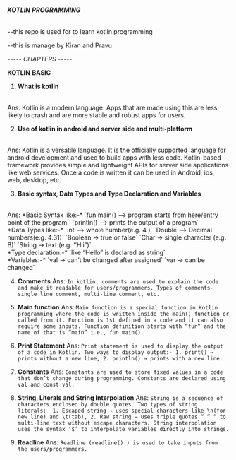 ###### **KOTLIN** **PROGRAMMING** #####

--this repo is used for to learn kotlin programming

--this is manage by Kiran and Pravu

----- *CHAPTERS* -----

**KOTLIN** **BASIC**

1. **What is kotlin**
<br>
Ans: Kotlin is a modern language. Apps that are made using this are less likely to crash and are more stable and robust apps for users.

2. **Use of kotlin in android and server side and multi-platform**
<br>
Ans: Kotlin is a versatile language. It is the officially supported language for android development and used to build apps with less code. Kotlin-based framework provides simple and lightweight APIs for server side applications like web services. Once a code is written it can be used in Android, ios, web, desktop, etc.

3. **Basic syntax, Data Types and Type Declaration and Variables**
<br>
Ans: *Basic Syntax like:-*
     `fun main() —> program starts from here/entry point of the program.`
     `println() —> prints the output of a program`
     <br>
     *Data Types like:-*
     `int —> whole number(e.g. 4 )`
     `Double —> Decimal numbers(e.g. 4.31)`
     `Boolean → true or false`
     `Char → single character (e.g. B)`
     `String → text (e.g. ‘’Hii”)`
     <br>
     *Type declaration:-*
     `like “Hello” is declared as string`
     <br>
     *Variables:-*
     `val → can’t be changed after assigned`
      `var → can be changed` 

4. **Comments**
Ans: `In kotlin, comments are used to explain the code and make it readable for users/programmers. Types of comments- single line comment, multi-line comment, etc.`

5. **Main function**
Ans: `Main function is a special function in Kotlin programming where the code is written inside the main() function or called from it. Function is 1st defined in a code and it can also require some inputs. Function definition starts with “fun” and the name of that is “main” i.e., fun main().`

6. **Print Statement**
Ans: `Print statement is used to display the output of a code in Kotlin. Two ways to display output:- 1. print() → prints without a new line, 2. println() → prints with a new line.`

7. **Constants**
Ans: `Constants are used to store fixed values in a code that don’t change during programming. Constants are declared using val and const val.`

8. **String, Literals and String Interpolation**
Ans: `String is a sequence of characters enclosed by double quotes. Two types of string literals:- 1. Escaped string → uses special characters like \n(for new line) and \t(tab), 2. Raw string → uses triple quotes “ “ “ to multi-line text without escape characters. String interpolation uses the syntax ‘$’ to interpolate variables directly into strings.`

9. **Readline**
Ans: `Readline (readline() ) is used to take inputs from the users/programmers.`
